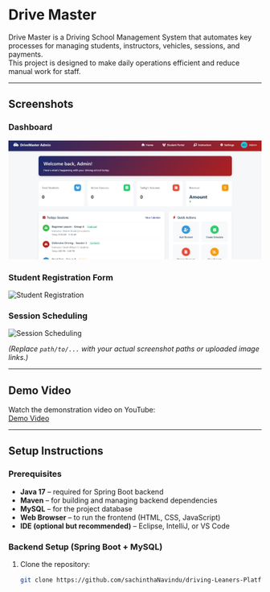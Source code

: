# Drive Master

Drive Master is a Driving School Management System that automates key processes for managing students, instructors, vehicles, sessions, and payments.  
This project is designed to make daily operations efficient and reduce manual work for staff.

---

## Screenshots

### Dashboard
![Dashboard](https://raw.githubusercontent.com/sachinthaNavindu/driving-Leaners-Platform/main/images/Screenshot%202025-09-21%20230211.png)


### Student Registration Form
![Student Registration](path/to/student-registration-screenshot.png)

### Session Scheduling
![Session Scheduling](path/to/session-scheduling-screenshot.png)

*(Replace `path/to/...` with your actual screenshot paths or uploaded image links.)*

---

## Demo Video
Watch the demonstration video on YouTube:  
[Demo Video](https://youtu.be/fm0duTfIBF0)

---

## Setup Instructions

### Prerequisites
- **Java 17** – required for Spring Boot backend  
- **Maven** – for building and managing backend dependencies  
- **MySQL** – for the project database  
- **Web Browser** – to run the frontend (HTML, CSS, JavaScript)  
- **IDE (optional but recommended)** – Eclipse, IntelliJ, or VS Code  

### Backend Setup (Spring Boot + MySQL)
1. Clone the repository:
   ```bash
   git clone https://github.com/sachinthaNavindu/driving-Leaners-Platform.git
